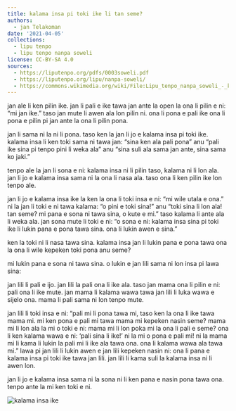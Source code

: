```yaml
---
title: kalama insa pi toki ike li tan seme?
authors:
  - jan Telakoman
date: '2021-04-05'
collections:
  - lipu tenpo
  - lipu tenpo nanpa soweli
license: CC-BY-SA 4.0
sources:
  - https://liputenpo.org/pdfs/0003soweli.pdf
  - https://liputenpo.org/lipu/nanpa-soweli/
  - https://commons.wikimedia.org/wiki/File:Lipu_tenpo_nanpa_soweli_-_kalama_insa_ike.svg
---
```


jan ale li ken pilin ike. jan li pali e ike tawa jan ante la open la ona li pilin e ni: “mi jan ike.” taso jan mute li awen ala lon pilin ni. ona li pona e pali ike ona li pona e pilin pi jan ante la ona li pilin pona.

jan li sama ni la ni li pona. taso ken la jan li jo e kalama insa pi toki ike. kalama insa li ken toki sama ni tawa jan: “sina ken ala pali pona” anu “pali ike sina pi tenpo pini li weka ala” anu “sina suli ala sama jan ante, sina sama ko jaki.”

tenpo ale la jan li sona e ni: kalama insa ni li pilin taso, kalama ni li lon ala. jan li jo e kalama insa sama ni la ona li nasa ala. taso ona li ken pilin ike lon tenpo ale.

jan li jo e kalama insa ike la ken la ona li toki insa e ni: “mi wile utala e ona.” ni la jan li toki e ni tawa kalama: “o pini e toki sina!” anu “toki sina li lon ala! tan seme? mi pana e sona ni tawa sina, o kute e mi.” taso kalama li ante ala li weka ala. jan sona mute li toki e ni: “o sona e ni: kalama insa sina pi toki ike li lukin pana e pona tawa sina. ona li lukin awen e sina.”

ken la toki ni li nasa tawa sina. kalama insa jan li lukin pana e pona tawa ona la ona li wile kepeken toki pona anu seme?

mi lukin pana e sona ni tawa sina. o lukin e jan lili sama ni lon insa pi lawa sina:

jan lili li pali e ijo. jan lili la pali ona li ike ala. taso jan mama ona li pilin e ni: pali ona li ike mute. jan mama li kalama wawa tawa jan lili li luka wawa e sijelo ona. mama li pali sama ni lon tenpo mute.

jan lili li toki insa e ni: “pali mi li pona tawa mi, taso ken la ona li ike tawa mama mi. mi ken pona e pali mi tawa mama mi kepeken nasin seme? mama mi li lon ala la mi o toki e ni: mama mi li lon poka mi la ona li pali e seme? ona li ken kalama wawa e ni: ‘pali sina li ike!’ ni la mi o pona e pali mi! ni la mama mi li kama li lukin la pali mi li ike ala tawa ona. ona li kalama wawa ala tawa mi.” lawa pi jan lili li lukin awen e jan lili kepeken nasin ni: ona li pana e kalama insa pi toki ike tawa jan lili. jan lili li kama suli la kalama insa ni li awen lon.

jan li jo e kalama insa sama ni la sona ni li ken pana e nasin pona tawa ona. tenpo ante la mi ken toki e ni.

![kalama insa ike](https://upload.wikimedia.org/wikipedia/commons/b/b4/Lipu_tenpo_nanpa_soweli_-_kalama_insa_ike.svg)